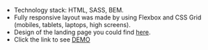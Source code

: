 - Technology stack: HTML, SASS, BEM.
- Fully responsive layout was made by using Flexbox and CSS Grid (mobiles, tablets, laptops, high screens).
- Design of the landing page you could find [here](https://www.figma.com/file/Ic3SlZjkATYaS7uTifZAIk/BIKE?node-id=0%3A1).
- Click the link to see [DEMO](https://nikitiliok.github.io/layout_miami/)
